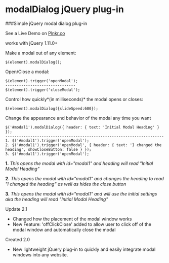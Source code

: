 # modalDialog jQuery plug-in
###Simple jQuery modal dialog plug-in

See a Live Demo on [Plnkr.co](https://run.plnkr.co/plunks/wbQ4ga/)

works with jQuery 1.11.0+

Make a modal out of any element:
```
$(element).modalDialog();
```

Open/Close a modal:
```
$(element).trigger('openModal');
-------------------------------
$(element).trigger('closeModal');
```

Control how quickly*(in milliseconds)* the modal opens or closes:
```
$(element).modalDialog({slideSpeed:600});
```

Change the appearance and behavior of the modal any time you want
```
$('#modal1').modalDialog({ header: { text: 'Initial Modal Heading' } });
----------------------------------------------------------------------
1. $('#modal1').trigger('openModal');
2. $('#modal1').trigger('openModal', { header: { text: 'I changed the heading', showCloseButton: false } });
3. $('#modal1').trigger('openModal');
```
**1.** *This opens the modal with id="modal1" and heading will read "Initial Modal Heading"*

**2.** *This opens the modal with id="modal1" and changes the heading to read "I changed the heading" as well as hides the close button*

**3.** *This opens the modal with id="modal1" and will use the initial settings aka the heading will read "Initial Modal Heading"*


Update 2.1
- Changed how the placement of the modal window works
- New Feature: 'offClickClose' added to allow user to click off of the modal window and automatically close the modal

Created 2.0
- New lightweight jQuery plug-in to quickly and easily integrate modal windows into any website.
